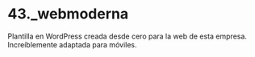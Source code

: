 # 43._webmoderna
Plantilla en WordPress creada desde cero para la web de esta empresa. Increíblemente adaptada para móviles.
